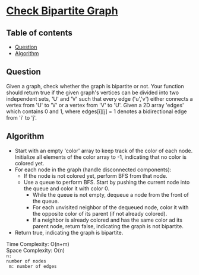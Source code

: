 # [Check Bipartite Graph](https://www.codingninjas.com/studio/problems/check-bipartite-graph_8230761?challengeSlug=striver-sde-challenge&leftPanelTab=0s)

## Table of contents

- [Question](#question)
- [Algorithm](#algorithm)

## Question
Given a graph, check whether the graph is bipartite or not. Your function should return true if the given graph's vertices can be divided into two independent sets, 'U' and 'V' such that every edge ('u','v') either connects a vertex from 'U' to 'V' or a vertex from 'V' to 'U'.
Given a 2D array 'edges' which contains 0 and 1, where edges[i][j] = 1 denotes a bidirectional edge from 'i' to 'j'.

## Algorithm
- Start with an empty 'color' array to keep track of the color of each node. Initialize all elements of the color array to -1, indicating that no color is colored yet.
- For each node in the graph (handle disconnected components):
    - If the node is not colored yet, perform BFS from that node.
    - Use a queue to perform BFS. Start by pushing the current node into the queue and color it with color 0.
        - While the queue is not empty, dequeue a node from the front of the queue.
        - For each unvisited neighbor of the dequeued node, color it with the opposite color of its parent (if not already colored).
        - If a neighbor is already colored and has the same color ad its parent node, return false, indicating the graph is not bipartite.
- Return true, indicating the graph is bipartite.

Time Complexity: O(n+m)</br>
Space Complexity: O(n) </br>
<code>n: number of nodes </br>
m: number of edges </code>